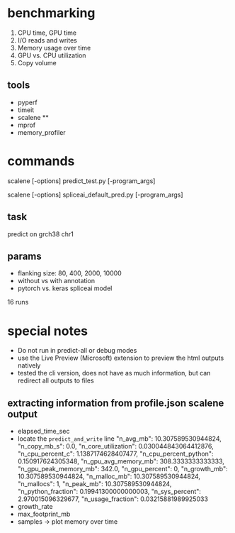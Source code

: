 # benchmarking
1. CPU time, GPU time
2. I/O reads and writes
3. Memory usage over time
4. GPU vs. CPU utilization
5. Copy volume

## tools
- pyperf
- timeit
- scalene **
- mprof
- memory_profiler

# commands
scalene [-options] predict_test.py [-program_args]

scalene [-options] spliceai_default_pred.py [-program_args]

## task
predict on grch38 chr1

## params
- flanking size: 80, 400, 2000, 10000
- without vs with annotation
- pytorch vs. keras spliceai model

16 runs

# special notes
- Do not run in predict-all or debug modes
- use the Live Preview (Microsoft) extension to preview the html outputs natively
- tested the cli version, does not have as much information, but can redirect all outputs to files

## extracting information from profile.json scalene output
- elapsed_time_sec
- locate the `predict_and_write` line
    "n_avg_mb": 10.307589530944824,
    "n_copy_mb_s": 0.0,
    "n_core_utilization": 0.030044843064412876,
    "n_cpu_percent_c": 1.1387174628407477,
    "n_cpu_percent_python": 0.150917624305348,
    "n_gpu_avg_memory_mb": 308.3333333333333,
    "n_gpu_peak_memory_mb": 342.0,
    "n_gpu_percent": 0,
    "n_growth_mb": 10.307589530944824,
    "n_malloc_mb": 10.307589530944824,
    "n_mallocs": 1,
    "n_peak_mb": 10.307589530944824,
    "n_python_fraction": 0.19941300000000003,
    "n_sys_percent": 2.970015096329677,
    "n_usage_fraction": 0.03215881989925033
- growth_rate
- max_footprint_mb
- samples -> plot memory over time
